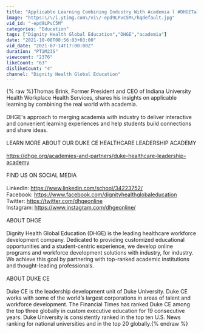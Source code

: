 ```yaml
---
title: "Applicable Learning Combining Industry With Academia l #DHGETalks"
image: "https:\/\/i.ytimg.com\/vi\/-epd9LPvC5M\/hqdefault.jpg"
vid_id: "-epd9LPvC5M"
categories: "Education"
tags: ["Dignity Health Global Education","DHGE","academia"]
date: "2021-10-08T08:56:03+03:00"
vid_date: "2021-07-14T17:00:00Z"
duration: "PT1M23S"
viewcount: "2376"
likeCount: "63"
dislikeCount: "4"
channel: "Dignity Health Global Education"
---
```

{% raw %}Thomas Brink, Former President and CEO of Indiana University Health Workplace Health Services, shares his insights on applicable learning by combining the real world with academia. <br /><br />DHGE's approach to merging academia with industry to deliver interactive and convenient learning experiences and help students build connections and share ideas. <br /><br />LEARN MORE ABOUT OUR DUKE CE HEALTHCARE LEADERSHIP ACADEMY<br /><br /><a rel="nofollow" target="blank" href="https://dhge.org/academies-and-partners/duke-healthcare-leadership-academy">https://dhge.org/academies-and-partners/duke-healthcare-leadership-academy</a><br /><br />FIND US ON SOCIAL MEDIA<br /><br />LinkedIn: <a rel="nofollow" target="blank" href="https://www.linkedin.com/school/34223752/">https://www.linkedin.com/school/34223752/</a><br />Facebook: <a rel="nofollow" target="blank" href="https://www.facebook.com/dignityhealthglobaleducation">https://www.facebook.com/dignityhealthglobaleducation</a>  <br />Twitter: <a rel="nofollow" target="blank" href="https://twitter.com/dhgeonline">https://twitter.com/dhgeonline</a><br />Instagram: <a rel="nofollow" target="blank" href="https://www.instagram.com/dhgeonline/">https://www.instagram.com/dhgeonline/</a><br /><br />ABOUT DHGE<br /><br />Dignity Health Global Education (DHGE) is the leading healthcare workforce development company. Dedicated to providing customized educational opportunities and a student-centric experience, we develop online programs and workforce development solutions with industry, for industry. We achieve this goal by partnering with top-ranked academic institutions and thought-leading professionals.<br /><br />ABOUT DUKE CE<br /><br />Duke CE is the leadership development unit of Duke University. Duke CE works with some of the world’s largest corporations in areas of talent and workforce development. The Financial Times has ranked Duke CE among the top three globally in custom executive education for 19 consecutive years. Duke University is consistently ranked in the top ten U.S. News ranking for national universities and in the top 20 globally.{% endraw %}
